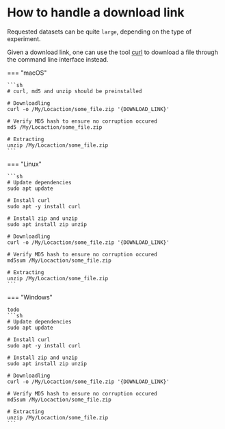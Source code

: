 # How to handle a download link

Requested datasets can be quite `large`, depending on the type of experiment.

Given a download link, one can use the tool [curl](https://en.wikipedia.org/wiki/CURL) to download a file through the command line interface instead.

=== "macOS"

    ```sh
    # curl, md5 and unzip should be preinstalled

    # Downloadling
    curl -o /My/Locaction/some_file.zip '{DOWNLOAD_LINK}'

    # Verify MD5 hash to ensure no corruption occured
    md5 /My/Locaction/some_file.zip

    # Extracting
    unzip /My/Locaction/some_file.zip
    ```

=== "Linux"

    ```sh
    # Update dependencies
    sudo apt update

    # Install curl
    sudo apt -y install curl

    # Install zip and unzip
    sudo apt install zip unzip

    # Downloadling
    curl -o /My/Locaction/some_file.zip '{DOWNLOAD_LINK}'

    # Verify MD5 hash to ensure no corruption occured
    md5sum /My/Locaction/some_file.zip

    # Extracting
    unzip /My/Locaction/some_file.zip
    ```

=== "Windows"

    todo
    ```sh
    # Update dependencies
    sudo apt update

    # Install curl
    sudo apt -y install curl

    # Install zip and unzip
    sudo apt install zip unzip

    # Downloadling
    curl -o /My/Locaction/some_file.zip '{DOWNLOAD_LINK}'

    # Verify MD5 hash to ensure no corruption occured
    md5sum /My/Locaction/some_file.zip

    # Extracting
    unzip /My/Locaction/some_file.zip
    ```

